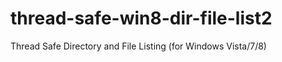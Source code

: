 thread-safe-win8-dir-file-list2
===============================

Thread Safe Directory and File Listing (for Windows Vista/7/8)

